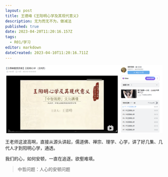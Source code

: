 ```yaml
---
layout: post
title: 王德峰《王阳明心学及其现代意义》
description: 无为而无不为，做减法
published: true
date: 2023-04-20T11:20:16.157Z
tags:
  - R01/学习
editor: markdown
dateCreated: 2023-04-10T11:20:16.711Z
---
```


![](assets/wym.png)


王老师这波高啊，直接从源头讲起，儒道佛、禅宗、理学、心学，讲了好几集、几代人才到阳明心学，通透。

我们的心，如何安顿，一直在追逐。欲壑难填。
> 中哲问题：人心的安顿问题

